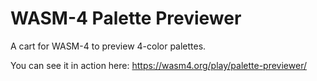 # WASM-4 Palette Previewer
 A cart for WASM-4 to preview 4-color palettes.
 
 You can see it in action here: https://wasm4.org/play/palette-previewer/

